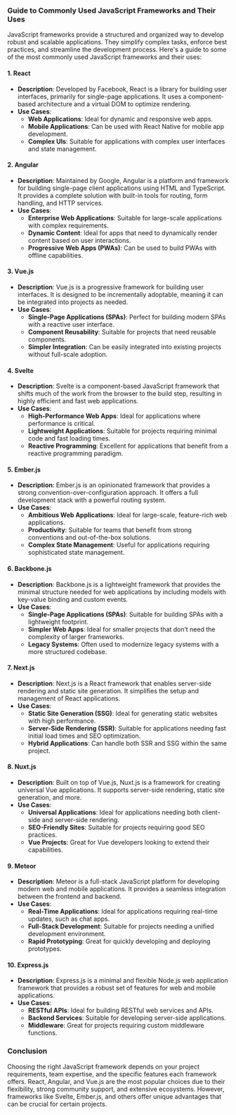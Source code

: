 ### Guide to Commonly Used JavaScript Frameworks and Their Uses

JavaScript frameworks provide a structured and organized way to develop robust and scalable applications. They simplify complex tasks, enforce best practices, and streamline the development process. Here's a guide to some of the most commonly used JavaScript frameworks and their uses:

#### 1. **React**
- **Description**: Developed by Facebook, React is a library for building user interfaces, primarily for single-page applications. It uses a component-based architecture and a virtual DOM to optimize rendering.
- **Use Cases**:
  - **Web Applications**: Ideal for dynamic and responsive web apps.
  - **Mobile Applications**: Can be used with React Native for mobile app development.
  - **Complex UIs**: Suitable for applications with complex user interfaces and state management.

#### 2. **Angular**
- **Description**: Maintained by Google, Angular is a platform and framework for building single-page client applications using HTML and TypeScript. It provides a complete solution with built-in tools for routing, form handling, and HTTP services.
- **Use Cases**:
  - **Enterprise Web Applications**: Suitable for large-scale applications with complex requirements.
  - **Dynamic Content**: Ideal for apps that need to dynamically render content based on user interactions.
  - **Progressive Web Apps (PWAs)**: Can be used to build PWAs with offline capabilities.

#### 3. **Vue.js**
- **Description**: Vue.js is a progressive framework for building user interfaces. It is designed to be incrementally adoptable, meaning it can be integrated into projects as needed.
- **Use Cases**:
  - **Single-Page Applications (SPAs)**: Perfect for building modern SPAs with a reactive user interface.
  - **Component Reusability**: Suitable for projects that need reusable components.
  - **Simpler Integration**: Can be easily integrated into existing projects without full-scale adoption.

#### 4. **Svelte**
- **Description**: Svelte is a component-based JavaScript framework that shifts much of the work from the browser to the build step, resulting in highly efficient and fast web applications.
- **Use Cases**:
  - **High-Performance Web Apps**: Ideal for applications where performance is critical.
  - **Lightweight Applications**: Suitable for projects requiring minimal code and fast loading times.
  - **Reactive Programming**: Excellent for applications that benefit from a reactive programming paradigm.

#### 5. **Ember.js**
- **Description**: Ember.js is an opinionated framework that provides a strong convention-over-configuration approach. It offers a full development stack with a powerful routing system.
- **Use Cases**:
  - **Ambitious Web Applications**: Ideal for large-scale, feature-rich web applications.
  - **Productivity**: Suitable for teams that benefit from strong conventions and out-of-the-box solutions.
  - **Complex State Management**: Useful for applications requiring sophisticated state management.

#### 6. **Backbone.js**
- **Description**: Backbone.js is a lightweight framework that provides the minimal structure needed for web applications by including models with key-value binding and custom events.
- **Use Cases**:
  - **Single-Page Applications (SPAs)**: Suitable for building SPAs with a lightweight footprint.
  - **Simpler Web Apps**: Ideal for smaller projects that don’t need the complexity of larger frameworks.
  - **Legacy Systems**: Often used to modernize legacy systems with a more structured codebase.

#### 7. **Next.js**
- **Description**: Next.js is a React framework that enables server-side rendering and static site generation. It simplifies the setup and management of React applications.
- **Use Cases**:
  - **Static Site Generation (SSG)**: Ideal for generating static websites with high performance.
  - **Server-Side Rendering (SSR)**: Suitable for applications needing fast initial load times and SEO optimization.
  - **Hybrid Applications**: Can handle both SSR and SSG within the same project.

#### 8. **Nuxt.js**
- **Description**: Built on top of Vue.js, Nuxt.js is a framework for creating universal Vue applications. It supports server-side rendering, static site generation, and more.
- **Use Cases**:
  - **Universal Applications**: Ideal for applications needing both client-side and server-side rendering.
  - **SEO-Friendly Sites**: Suitable for projects requiring good SEO practices.
  - **Vue Projects**: Great for Vue developers looking to extend their capabilities.

#### 9. **Meteor**
- **Description**: Meteor is a full-stack JavaScript platform for developing modern web and mobile applications. It provides a seamless integration between the frontend and backend.
- **Use Cases**:
  - **Real-Time Applications**: Ideal for applications requiring real-time updates, such as chat apps.
  - **Full-Stack Development**: Suitable for projects needing a unified development environment.
  - **Rapid Prototyping**: Great for quickly developing and deploying prototypes.

#### 10. **Express.js**
- **Description**: Express.js is a minimal and flexible Node.js web application framework that provides a robust set of features for web and mobile applications.
- **Use Cases**:
  - **RESTful APIs**: Ideal for building RESTful web services and APIs.
  - **Backend Services**: Suitable for developing server-side applications.
  - **Middleware**: Great for projects requiring custom middleware functions.

### Conclusion
Choosing the right JavaScript framework depends on your project requirements, team expertise, and the specific features each framework offers. React, Angular, and Vue.js are the most popular choices due to their flexibility, strong community support, and extensive ecosystems. However, frameworks like Svelte, Ember.js, and others offer unique advantages that can be crucial for certain projects.